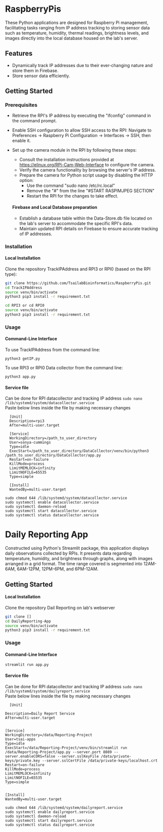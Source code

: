 # RaspberryPis
These Python applications are designed for Raspberry Pi management, facilitating tasks ranging from IP address tracking to storing sensor data such as temperature, humidity, thermal readings, brightness levels, and images directly into the local database housed on the lab's server.

## Features
- Dynamically track IP addresses due to their ever-changing nature and store them in Firebase.
- Store sensor data efficiently.

## Getting Started

### Prerequisites 
- Retrieve the RPI's IP address by executing the "ifconfig" command in the command prompt.
- Enable SSH configuration to allow SSH access to the RPI: Navigate to Preferences -> Raspberry Pi Configuration -> Interfaces -> SSH, then enable it.
- Set up the camera module in the RPI by following these steps:
  - Consult the installation instructions provided at https://elinux.org/RPi-Cam-Web-Interface to configure the camera.
  - Verify the camera functionality by browsing the server's IP address.
  - Prepare the camera for Python script usage by disabling the HTTP option:
    - Use the command "sudo nano /etc/rc.local"
    - Remove the "#" from the line "#START RASPIMJPEG SECTION"
    - Restart the RPI for the changes to take effect.
   
  #### Firebase and Local Database preparation
  - Establish a database table within the Data-Store.db file located on the lab's server to accommodate the specific RPI's data.
  - Maintain updated RPI details on Firebase to ensure accurate tracking of IP addresses.
 

### Installation

#### Local Installation
Clone the repository TrackIPAddress and RPI3 or RPI0 (based on the RPI type):
```bash
git clone https://github.com/TsailabBioinformatics/RaspberryPis.git
cd TrackIPAddress
source venv/bin/activate
python3 pip3 install -r requirement.txt

cd RPI3 or cd RPI0
source venv/bin/activate
python3 pip3 install -r requirement.txt

```

### Usage
#### Command-Line Interface
To use TrackIPAddress from the command line:
```
python3 getIP.py
```
To use RPI3 or RPI0 Data collector from the command line:
```
python3 app.py
```

#### Service file
Can be done for RPI datacollector and tracking IP address 
`sudo nano /lib/systemd/system/datacollector.service` \
Paste below lines inside the file by making necessary changes 

```
  [Unit] 
  Description=rpi3 
  After=multi-user.target 

  [Service] 
  WorkingDirectory=/path_to_user_directory 
  User=sonya-cummings 
  Type=idle 
  ExecStart=/path_to_user_directory/DataCollector/venv/bin/python3 /path_to_user_directory/DataCollector/app.py 
  Restart=on-failure 
  KillMode=process 
  LimitMEMLOCK=infinity 
  LimitNOFILE=65535 
  Type=simple 

  [Install] 
  WantedBy=multi-user.target
```

`sudo chmod 644 /lib/systemd/system/datacollector.service` \
`sudo systemctl enable datacollector.service` \
`sudo systemctl daemon-reload` \
`sudo systemctl start datacollector.service` \
`sudo systemctl status datacollector.service` 


# Daily Reporting App
Constructed using Python's Streamlit package, this application displays daily observations collected by RPIs. It presents data regarding temperature, humidity, and brightness through graphs, along with images arranged in a grid format. The time range covered is segmented into 12AM-6AM, 6AM-12PM, 12PM-6PM, and 6PM-12AM.

## Getting Started

#### Local Installation
Clone the repository Dail Reporting on lab's webserver
```bash
git clone []
cd DailyReporting-App
source venv/bin/activate
python3 pip3 install -r requirement.txt
```

### Usage
#### Command-Line Interface

```
streamlit run app.py
```

#### Service file
Can be done for RPI datacollector and tracking IP address 
`sudo nano /lib/systemd/system/dailyreport.service` \
Paste below lines inside the file by making necessary changes 

```
  [Unit]

Description=Daily Report Service
After=multi-user.target


[Service]
WorkingDirectory=/data/Reporting-Project
User=tsai-apps
Type=idle
ExecStart=/data/Reporting-Project/venv/bin/streamlit run /data/Reporting-Project/app.py --server.port 8089 --server.enableCORS=false --server.sslKeyFile /data/private-keys/private.key --server.sslCertFile /data/private-keys/localhost.crt
Restart=on-failure
KillMode=process
LimitMEMLOCK=infinity
LimitNOFILE=65535
Type=simple


[Install]
WantedBy=multi-user.target

```

`sudo chmod 644 /lib/systemd/system/dailyreport.service` \
`sudo systemctl enable dailyreport.service` \
`sudo systemctl daemon-reload` \
`sudo systemctl start dailyreport.service` \
`sudo systemctl status dailyreport.service` 

